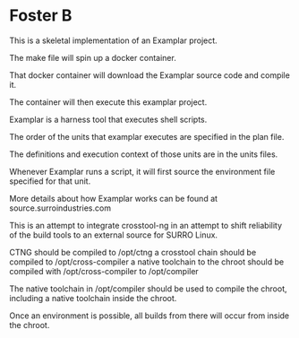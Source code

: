 # Foster B

This is a skeletal implementation of an Examplar project.

The make file will spin up a docker container.

That docker container will download the Examplar source code and compile it.

The container will then execute this examplar project.

Examplar is a harness tool that executes shell scripts.

The order of the units that examplar executes are specified in the plan file.

The definitions and execution context of those units are in the units files.

Whenever Examplar runs a script, it will first source the environment file specified for that unit.

More details about how Examplar works can be found at source.surroindustries.com

This is an attempt to integrate crosstool-ng in an attempt to shift reliability of the build tools
to an external source for SURRO Linux.

CTNG should be compiled to /opt/ctng
a crosstool chain should be compiled to /opt/cross-compiler
a native toolchain to the chroot should be compiled with /opt/cross-compiler to /opt/compiler

The native toolchain in /opt/compiler should be used to compile the chroot, including a native toolchain inside the chroot.

Once an environment is possible, all builds from there will occur from inside the chroot.
